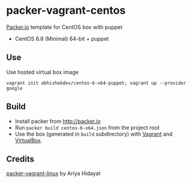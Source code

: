 # packer-vagrant-centos

[Packer.io](http://packer.io) template for CentOS box with puppet

- CentOS 6.8 (Minimal) 64-bit + puppet

## Use

Use hosted virtual box image

```shell
vagrant init abhishekdev/centos-6-x64-puppet; vagrant up --provider google
```

## Build

- Install packer from <http://packer.io>
- Run `packer build centos-6-x64.json` from the project root
- Use the box (generated in `build` subdirectory) with [Vagrant](http://vagrantup.com) and [VirtualBox](http://virtualbox.org).

## Credits

[packer-vagrant-linux](https://bitbucket.org/ariya/packer-vagrant-linux) by Ariya Hidayat
